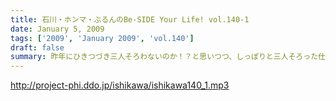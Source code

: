 ```yaml
---
title: 石川・ホンマ・ぶるんのBe-SIDE Your Life! vol.140-1
date: January 5, 2009
tags: ['2009', 'January 2009', 'vol.140']
draft: false
summary: 昨年にひきつづき三人そろわないのか！？と思いつつ、しっぽりと三人そろった仕事初めの１月５日・・・NAMAE
---
```


http://project-phi.ddo.jp/ishikawa/ishikawa140_1.mp3